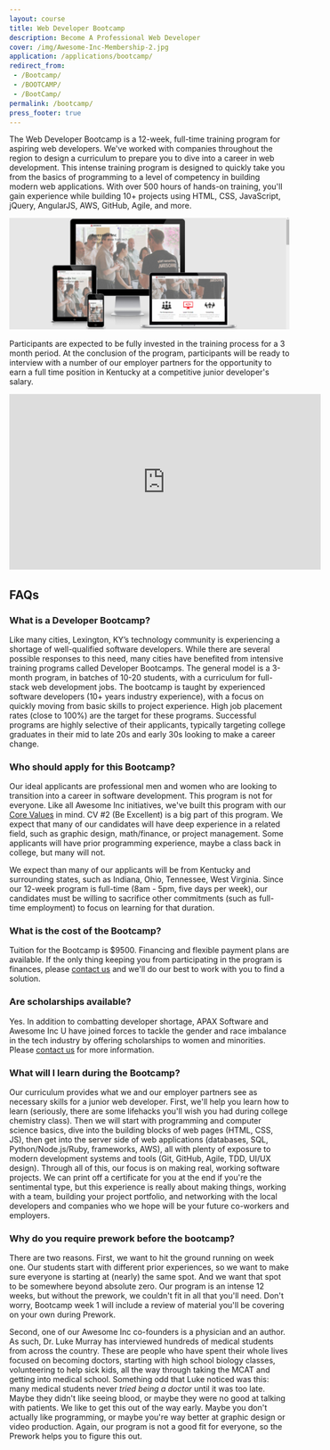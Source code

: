 ```yaml
---
layout: course
title: Web Developer Bootcamp
description: Become A Professional Web Developer
cover: /img/Awesome-Inc-Membership-2.jpg
application: /applications/bootcamp/
redirect_from:
 - /Bootcamp/
 - /BOOTCAMP/
 - /BootCamp/
permalink: /bootcamp/
press_footer: true
---
```


<!-- {% include special-announcement.html %} -->

The Web Developer Bootcamp is a 12-week, full-time training program for aspiring web developers. We've worked with companies throughout the region to design a curriculum to prepare you to dive into a career in web development. This intense training program is designed to quickly take you from the basics of programming to a level of competency in building modern web applications. With over 500 hours of hands-on training, you'll gain experience while building 10+ projects using HTML, CSS, JavaScript, jQuery, AngularJS, AWS, GitHub, Agile, and more.

<img alt="Learn to code and make websites and mobile apps" src="/img/Responsive_Web_Design.png" class="img-responsive">

Participants are expected to be fully invested in the training process for a 3 month period. At the conclusion of the program, participants will be ready to interview with a number of our employer partners for the opportunity to earn a full time position in Kentucky at a competitive junior developer's salary.

<div class="embed-responsive embed-responsive-16by9"><iframe width="560" height="315" src="https://www.youtube.com/embed/wuwgjpPsIDw" frameborder="0" allowfullscreen></iframe></div>

## FAQs

### What is a Developer Bootcamp?

Like many cities, Lexington, KY’s technology community is experiencing a shortage of well-qualified software developers. While there are several possible responses to this need, many cities have benefited from intensive training programs called Developer Bootcamps. The general model is a 3-month program, in batches of 10-20 students, with a curriculum for full-stack web development jobs. The bootcamp is taught by experienced software developers (10+ years industry experience), with a focus on quickly moving from basic skills to project experience. High job placement rates (close to 100%) are the target for these programs. Successful programs are highly selective of their applicants, typically targeting college graduates in their mid to late 20s and early 30s looking to make a career change.

### Who should apply for this Bootcamp?

Our ideal applicants are professional men and women who are looking to transition into a career in software development. This program is not for everyone. Like all Awesome Inc initiatives, we've built this program with our [Core Values](http://www.awesomeinc.org/about/#core-values) in mind. CV #2 (Be Excellent) is a big part of this program. We expect that many of our candidates will have deep experience in a related field, such as graphic design, math/finance, or project management. Some applicants will have prior programming experience, maybe a class back in college, but many will not.

We expect than many of our applicants will be from Kentucky and surrounding states, such as Indiana, Ohio, Tennessee, West Virginia. Since our 12-week program is full-time (8am - 5pm, five days per week), our candidates must be willing to sacrifice other commitments (such as full-time employment) to focus on learning for that duration.

### What is the cost of the Bootcamp?

Tuition for the Bootcamp is $9500. Financing and flexible payment plans are available. If the only thing keeping you from participating in the program is finances, please [contact us](/contact/) and we'll do our best to work with you to find a solution.

### Are scholarships available?

Yes. In addition to combatting developer shortage, APAX Software and Awesome Inc U have joined forces to tackle the gender and race imbalance in the tech industry by offering scholarships to women and minorities. Please [contact us](/contact/) for more information.

### What will I learn during the Bootcamp?

Our curriculum provides what we and our employer partners see as necessary skills for a junior web developer. First, we'll help you learn how to learn (seriously, there are some lifehacks you'll wish you had during college chemistry class). Then we will start with programming and computer science basics, dive into the building blocks of web pages (HTML, CSS, JS), then get into the server side of web applications (databases, SQL, Python/Node.js/Ruby, frameworks, AWS), all with plenty of exposure to modern development systems and tools (Git, GitHub, Agile, TDD, UI/UX design). Through all of this, our focus is on making real, working software projects. We can print off a certificate for you at the end if you're the sentimental type, but this experience is really about making things, working with a team, building your project portfolio, and networking with the local developers and companies who we hope will be your future co-workers and employers.

### Why do you require prework before the bootcamp?

There are two reasons. First, we want to hit the ground running on week one. Our students start with different prior experiences, so we want to make sure everyone is starting at (nearly) the same spot. And we want that spot to be somewhere beyond absolute zero. Our program is an intense 12 weeks, but without the prework, we couldn't fit in all that you'll need. Don't worry, Bootcamp week 1 will include a review of material you'll be covering on your own during Prework.

Second, one of our Awesome Inc co-founders is a physician and an author. As such, Dr. Luke Murray has interviewed hundreds of medical students from across the country. These are people who have spent their whole lives focused on becoming doctors, starting with high school biology classes, volunteering to help sick kids, all the way through taking the MCAT and getting into medical school. Something odd that Luke noticed was this: many medical students never _tried being a doctor_ until it was too late. Maybe they didn't like seeing blood, or maybe they were no good at talking with patients. We like to get this out of the way early. Maybe you don't actually like programming, or maybe you're way better at graphic design or video production. Again, our program is not a good fit for everyone, so the Prework helps you to figure this out.
